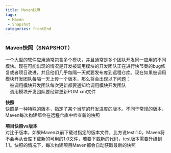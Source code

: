 ```yaml
---
title: Maven快照
tags: 
 - Maven
 - Snapshot
categories: frontEnd
---
```


### Maven快照（SNAPSHOT）
一个大型的软件应用通常包含多个模块，并且通常是多个团队开发同一应用的不同模块。现在可能出现的情况是开发被调用模块的开发团队正在进行快节奏的bug修复或者项目改进，并且他们几乎每隔一天就要发布库到远程仓库。现在如果被调用模块开发团队每隔一天上传一个版本，那么将会出现以下问题：  
&emsp;被调用模块开发团队每次更新都要通知给调用模块开发团队  
&emsp;调用模块开发团队要经常更新POM.xml文件

**快照**  
快照是一种特殊的版本，指定了某个当前的开发进度的版本。不同于常规的版本，Maven每次构建都会在远程仓库中检查新的快照

**项目快照vs版本**  
对比于版本，如果Maven以前下载过指定的版本文件，比方说test:1.0，Maven将不会再从仓库下载新的可用的1.0文件，若要下载新的代码，test版本需要升级到1.1。快照的情况下，每次构建项目Maven都会自动获取最新的快照

